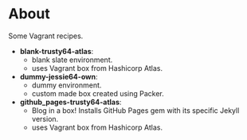 # About

Some Vagrant recipes.

- **blank-trusty64-atlas**:
    - blank slate environment.
    - uses Vagrant box from Hashicorp Atlas.
- **dummy-jessie64-own**:
    - dummy environment.
    - custom made box created using Packer.
- **github_pages-trusty64-atlas**:
    - Blog in a box! Installs GitHub Pages gem with its specific Jekyll version.
    - uses Vagrant box from Hashicorp Atlas.

